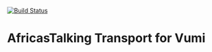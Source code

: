 [![Build Status](https://travis-ci.org/ngendah/vumi-africastalking.svg?branch=master)](https://travis-ci.org/ngendah/vumi-africastalking)

# AfricasTalking Transport for Vumi
